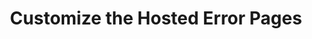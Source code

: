 ---
title: Customize the Hosted Error Pages
excerpt: Learn how to customize the Okta hosted error pages to fit your brand or your applicaiton's look and feel.
layout: Guides
sections: 
 - overview
 - edit-the-error-page
 - use-macros
 - customization-examples
 - next-steps
---